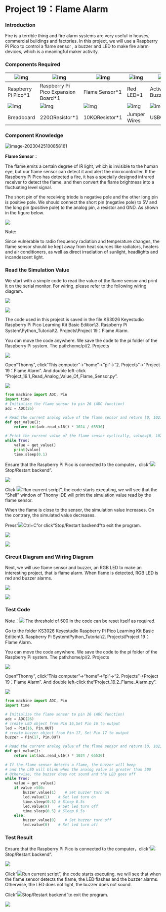 # Project 19：Flame Alarm

### **Introduction**

Fire is a terrible thing and fire alarm systems are very useful in houses, commercial buildings and factories. In this project, we will use a Raspberry Pi Pico to control a flame sensor , a buzzer and LED to make fire alarm devices, which is a meaningful maker activity.



### **Components Required**

| ![img](file:///C:\Users\ADMINI~1\AppData\Local\Temp\ksohtml11676\wps27.png) | ![img](file:///C:\Users\ADMINI~1\AppData\Local\Temp\ksohtml11676\wps28.jpg) | ![img](file:///C:\Users\ADMINI~1\AppData\Local\Temp\ksohtml11676\wps29.jpg) | ![img](file:///C:\Users\ADMINI~1\AppData\Local\Temp\ksohtml11676\wps30.jpg) | ![img](file:///C:\Users\ADMINI~1\AppData\Local\Temp\ksohtml11676\wps31.jpg) |
| ------------------------------------------------------------ | ------------------------------------------------------------ | ------------------------------------------------------------ | ------------------------------------------------------------ | ------------------------------------------------------------ |
| Raspberry Pi Pico*1                                          | Raspberry Pi Pico Expansion Board*1                          | Flame Sensor*1                                               | Red LED*1                                                    | Active Buzzer*1                                              |
| ![img](file:///C:\Users\ADMINI~1\AppData\Local\Temp\ksohtml11676\wps32.jpg) | ![img](file:///C:\Users\ADMINI~1\AppData\Local\Temp\ksohtml11676\wps33.jpg) | ![img](file:///C:\Users\ADMINI~1\AppData\Local\Temp\ksohtml11676\wps34.jpg) | ![img](file:///C:\Users\ADMINI~1\AppData\Local\Temp\ksohtml11676\wps35.jpg) | ![img](file:///C:\Users\ADMINI~1\AppData\Local\Temp\ksohtml11676\wps36.jpg) |
| Breadboard                                                   | 220ΩResistor*1                                               | 10KΩResistor*1                                               | Jumper Wires                                                 | USBCable*1                                                   |



### **Component Knowledge**

![image-20230425100858161](media/image-20230425100858161.png)

**Flame Sensor**：

The flame emits a certain degree of IR light, which is invisible to the human eye, but our flame sensor can detect it and alert the microcontroller. If the Raspberry Pi Pico has detected a fire, it has a specially designed infrared receiver to detect the flame, and then convert the flame brightness into a fluctuating level signal. 

The short pin of the receiving triode is negative pole and the other long pin is positive pole. We should connect the short pin (negative pole) to 5V and the long pin (positive pole) to the analog pin, a resistor and GND. As shown in the figure below.

![](media/87bd204db523c602c80745266c1ee452.png)

Note: 

Since vulnerable to radio frequency radiation and temperature changes, the flame sensor should be kept away from heat sources like radiators, heaters and air conditioners, as well as direct irradiation of sunlight, headlights and incandescent light.



### **Read the Simulation Value**

We start with a simple code to read the value of the flame sensor and print it on the serial monitor. For wiring, please refer to the following wiring diagram.

![](media/85531078db041bba05599b3a1118a7bc.png)

![](media/1e3c424f7cc7ac797ab0b8ae4a00f4f1.png)

The code used in this project is saved in the file KS3026 Keyestudio Raspberry Pi Pico Learning Kit Basic Edition\3. Raspberry Pi System\Python_Tutorial\2. Projects\Project 19：Flame Alarm. 

You can move the code anywhere. We save the code to the pi folder of the Raspberry Pi system. The path:home/pi/2. Projects

![](media/ae27830403a2f741aa9b725e5324c215.png)

Open“Thonny”, click“This computer”→“home”→“pi”→“2. Projects”→”Project 19：Flame Alarm”. And double left-click “Project\_19.1\_Read\_Analog\_Value\_Of\_Flame\_Sensor.py”.

![](media/f566b02fa7abceb8c609fa961f94ebf7.png)

```python
from machine import ADC, Pin
import time
# Initialize the flame sensor to pin 26 (ADC function)
adc = ADC(26)

# Read the current analog value of the flame sensor and return [0, 1023]
def get_value():
    return int(adc.read_u16() * 1024 / 65536)
 
# Print the current value of the flame sensor cyclically, value=[0, 1023]
while True:
    value = get_value()
    print(value)
    time.sleep(0.1)
```


Ensure that the Raspberry Pi Pico is connected to the computer，click“![](media/ec00367ea605788eab454cd176b94c7b.png)Stop/Restart backend”.

![](media/7bb44e167d87bdb821315bf809cf8036.png)

Click ![](media/bb4d9305714a178069d277b20e0934b7.png)“Run current script”, the code starts executing, we will see that the "Shell" window of Thonny IDE will print the simulation value read by the flame sensor. 

When the flame is close to the sensor, the simulation value increases. On the contrary, the simulated value decreases. 

Press“![](media/ec00367ea605788eab454cd176b94c7b.png)Ctrl+C”or click“Stop/Restart backend”to exit the program.

![](media/a5bb49291add50b4016c8215ae6b698d.png)

![](media/7c04b9dd8c4a10e7b9788ecd95eeeeaa.png)

### **Circuit Diagram and Wiring Diagram**

Next, we will use flame sensor and buzzer, an RGB LED to make an interesting project, that is flame alarm. When flame is detected, RGB LED is red and buzzer alarms.

![](media/c2b7feb8039e618ba070a9714ef06554.png)

![](media/0cd1ee17a6f8de81464817090c5832eb.png)

### **Test Code**

Note：![](media/40a3ea572836945268b22dfc0cce29c3.png) The threshold of 500 in the code can be reset itself as required.

Go to the folder KS3026 Keyestudio Raspberry Pi Pico Learning Kit Basic Edition\\3. Raspberry Pi System\\Python\_Tutorial\\2. Projects\\Project 19：Flame Alarm.

You can move the code anywhere. We save the code to the pi folder of the Raspberry Pi system. The path:home/pi/2. Projects

![](media/ae27830403a2f741aa9b725e5324c215.png)

Open“Thonny”, click“This computer”→“home”→“pi”→“2. Projects”→Project 19：Flame Alarm”. And double left-click the“Project\_19.2\_Flame\_Alarm.py”.

![](media/96fac91877005bf6b06ad3e43bec025e.png)

```python
from machine import ADC, Pin
import time

# Initialize the flame sensor to pin 26 (ADC function)
adc = ADC(26)
# create LED object from Pin 16,Set Pin 16 to output
led = Pin(16, Pin.OUT) 
# create buzzer object from Pin 17, Set Pin 17 to output
buzzer = Pin(17, Pin.OUT)   

# Read the current analog value of the flame sensor and return [0, 1023]
def get_value():
    return int(adc.read_u16() * 1024 / 65536)
 
# If the flame sensor detects a flame, the buzzer will beep
# and the LED will blink when the analog value is greater than 500
# Otherwise, the buzzer does not sound and the LED goes off 
while True:
    value = get_value()
    if value >500:
        buzzer.value(1)    # Set buzzer turn on
        led.value(1)    # Set led turn on
        time.sleep(0.5) # Sleep 0.5s
        led.value(0)    # Set led turn off
        time.sleep(0.5) # Sleep 0.5s
    else:
        buzzer.value(0)    # Set buzzer turn off
        led.value(0)    # Set led turn off
```



### **Test Result**

Ensure that the Raspberry Pi Pico is connected to the computer，click“![](media/ec00367ea605788eab454cd176b94c7b.png)Stop/Restart backend”.

![](media/0c1eb4ac2520b87b4cdae31f89188d14.png)

Click“![](media/bb4d9305714a178069d277b20e0934b7.png)Run current script”, the code starts executing, we will see that when the flame sensor detects the flame, the LED flashes and the buzzer alarms. Otherwise, the LED does not light, the buzzer does not sound. 

Click“![](media/ec00367ea605788eab454cd176b94c7b.png)Stop/Restart backend”to exit the program.

![](media/158932123b144f9b09e64b05b38bf139.png)
